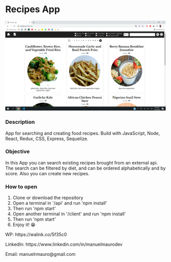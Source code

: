 # Recipes App

<p align='center'>
    <img src='/screenshot.jpg' </img>
</p>

### Description

App for searching and creating food recipes. Build with JavaScript, Node, React, Redux, CSS, Express, Sequelize. 

### Objective

In this App you can search existing recipes brought from an external api. The search can be filtered by diet, and can be ordered alphabetically and by score.
Also you can create new recipes.

### How to open

<ol>
    <li>Clone or download the repository</li>
    <li>Open a terminal in '/api' and run 'npm install'</li>
    <li>Then run 'npm start'</li>
    <li>Open another terminal in '/client' and run 'npm install'</li>
    <li>Then run 'npm start'</li>
    <li>Enjoy it! 😁</li>
</ol>


<p>WP: https://walink.co/5f35c0</p>
<p>LinkedIn: https://www.linkedin.com/in/manuelmaurodev</p>
<p>Email: manuelrmauro@gmail.com</p>
